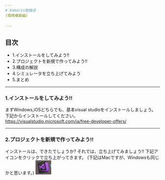 ```yaml
---
# Xamarin勉強会
(環境構築編)

---
```

## 目次

* 1.インストールをしてみよう!!
* 2.プロジェクトを新規で作ってみよう!!
* 3.構成の解説
* 4.シミュレータを立ち上げてみよう
* 5.まとめ
---

### 1.インストールをしてみよう!!
まずWindows,iOSどちらでも、基本visual studioをインストールしましょう。
下記からインストールしてください。
https://visualstudio.microsoft.com/ja/free-developer-offers/

---
### 2.プロジェクトを新規で作ってみよう!!

インストールは、できたでしょうか?
それでは、立ち上げてみましょう!!
下記アイコンをクリックで立ち上がってきます。
(下記はMacですが、Windowsも同じかと思います。)
![alt](image/img0.png)